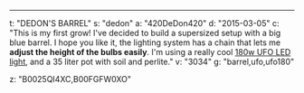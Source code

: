 ---
t: "DEDON'S BARREL"
s: "dedon"
a: "420DeDon420"
d: "2015-03-05"
c: "This is my first grow! I've decided to build a supersized setup with a big blue barrel. I hope you like it, the lighting system has a chain that lets me <strong>adjust the height of the bulbs easily</strong>. I'm using a really cool <a href='http://www.amazon.com/gp/product/B00FGFW0XO/ref=as_li_tl?ie=UTF8&camp=1789&creative=390957&creativeASIN=B00FGFW0XO&linkCode=as2&tag=spacbuck-20&linkId=RH3GN4MGZRBCMBJ'>180w UFO LED light</a>, and a 35 liter pot with soil and perlite."
v: "3034"
g: "barrel,ufo,ufo180"

z: "B0025QI4XC,B00FGFW0XO"
